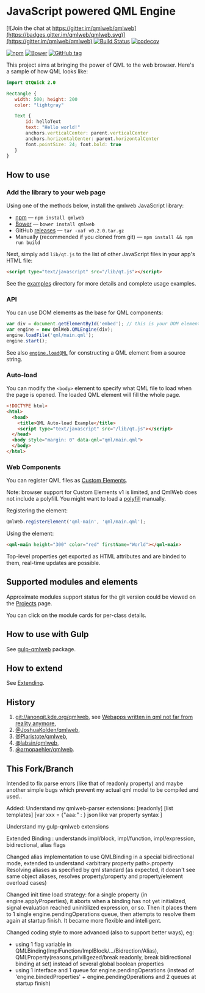 # JavaScript powered QML Engine

[![Join the chat at https://gitter.im/qmlweb/qmlweb](https://badges.gitter.im/qmlweb/qmlweb.svg)](https://gitter.im/qmlweb/qmlweb)
[![Build Status](https://travis-ci.org/qmlweb/qmlweb.svg?branch=master)](https://travis-ci.org/qmlweb/qmlweb)
[![codecov](https://codecov.io/gh/qmlweb/qmlweb/branch/master/graph/badge.svg)](https://codecov.io/gh/qmlweb/qmlweb)

[![npm](https://img.shields.io/npm/v/qmlweb.svg)](https://www.npmjs.com/package/qmlweb)
[![Bower](https://img.shields.io/bower/v/qmlweb.svg)](http://bower.io/search/?q=qmlweb)
[![GitHub tag](https://img.shields.io/github/tag/qmlweb/qmlweb.svg)](https://github.com/qmlweb/qmlweb/releases)

This project aims at bringing the power of QML to the web browser.
Here's a sample of how QML looks like:

```QML
import QtQuick 2.0

Rectangle {
   width: 500; height: 200
   color: "lightgray"

   Text {
       id: helloText
       text: "Hello world!"
       anchors.verticalCenter: parent.verticalCenter
       anchors.horizontalCenter: parent.horizontalCenter
       font.pointSize: 24; font.bold: true
   }
}
```

## How to use

### Add the library to your web page

Using one of the methods below, install the qmlweb JavaScript library:

* [npm](https://www.npmjs.com/package/qmlweb) — `npm install qmlweb`
* [Bower](http://bower.io/search/?q=qmlweb) — `bower install qmlweb`
* GitHub [releases](https://github.com/qmlweb/qmlweb/releases) —
  `tar -xaf v0.2.0.tar.gz`
* Manually (recommended if you cloned from git) — `npm install && npm run build`

Next, simply add `lib/qt.js` to the list of other JavaScript files in your app's
HTML file:

```HTML
<script type="text/javascript" src="/lib/qt.js"></script>
```

See the [examples](examples) directory for more details and complete usage
examples.

### API

You can use DOM elements as the base for QML components:

```js
var div = document.getElementById('embed'); // this is your DOM element
var engine = new QmlWeb.QMLEngine(div);
engine.loadFile('qml/main.qml');
engine.start();
```

See also
[`engine.loadQML`](docs/QMLEngine.md#engineloadqmlsrc-parentcomponent--file-)
for constructing a QML element from a source string.

### Auto-load

You can modify the `<body>` element to specify what QML file to load when
the page is opened. The loaded QML element will fill the whole page.

```HTML
<!DOCTYPE html>
<html>
  <head>
    <title>QML Auto-load Example</title>
    <script type="text/javascript" src="/lib/qt.js"></script>
  </head>
  <body style="margin: 0" data-qml="qml/main.qml">
  </body>
</html>
```

### Web Components

You can register QML files as
[Custom Elements](https://www.w3.org/TR/custom-elements/).

Note: browser support for Custom Elements v1 is limited, and QmlWeb does not
include a polyfill. You might want to load a
[polyfill](https://github.com/webcomponents/custom-elements) manually.

Registering the element:

```js
QmlWeb.registerElement('qml-main', 'qml/main.qml');
```

Using the element:

```html
<qml-main height="300" color="red" firstName="World"></qml-main>
```

Top-level properties get exported as HTML attributes and are binded to them,
real-time updates are possible.

## Supported modules and elements

Approximate modules support status for the git version could be viewed on the
[Projects](https://github.com/qmlweb/qmlweb/projects/1) page.

You can click on the module cards for per-class details.

## How to use with Gulp

See [gulp-qmlweb](https://github.com/qmlweb/gulp-qmlweb) package.

## How to extend

See [Extending](docs/Extending.md).

## History

1. [git://anongit.kde.org/qmlweb](https://quickgit.kde.org/?p=qmlweb.git), see [Webapps written in qml not far from reality anymore](http://akreuzkamp.de/2013/07/10/webapps-written-in-qml-not-far-from-reality-anymore),
2. [@JoshuaKolden/qmlweb](https://github.com/JoshuaKolden/qmlweb),
3. [@Plaristote/qmlweb](https://github.com/Plaristote/qmlweb),
4. [@labsin/qmlweb](https://github.com/labsin/qmlweb),
5. [@arnopaehler/qmlweb](https://github.com/arnopaehler/qmlweb).



## This Fork/Branch

Intended to fix parse errors (like that of readonly property) and maybe another simple bugs which prevent my actual qml model to be compiled and used..

Added:
Understand my qmlweb-parser extensions:
[readonly]  [list<xxx> templates]   [var xxx = {"aaa:" : <expression>}  json like var property syntax ]

Understand my gulp-qmlweb extensions

Extended Binding : understands impl/block, impl/function, impl/expression, bidirectional, alias flags

Changed alias implementation to use QMLBinding in a special bidirectional mode, extended to understand &lt;arbitrary property path>.property
Resolving aliases as specified by qml standard (as expected, it doesn't see same object aliases, resolves property/property and property/element overload cases)

Changed init time load strategy: for a single property (in engine.applyProperties), it aborts when a binding has not yet initialized,
signal evaluation reached uninitilized expression, or so. Then it places them to 1 single engine.pendingOperations queue, then attempts
to resolve them again at startup finish. It became more flexible and intelligent.

Changed coding style to more advanced (also to support better ways), eg:
- using 1 flag variable in QMLBinding(ImplFunction/ImplBlock/.../Bidrection/Alias), QMLProperty(reasons,priviligezed/break readonly, break bidirectional binding at set)
instead of several global boolean properties
- using 1 interface and 1 queue for engine.pendingOperations (instead of 'engine.bindedProperties' + engine.pendingOperations and 2 queues at startup finish)
